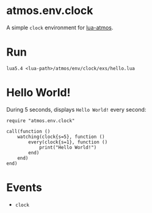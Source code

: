 # atmos.env.clock

A simple `clock` environment for [lua-atmos](../../).

# Run

```
lua5.4 <lua-path>/atmos/env/clock/exs/hello.lua
```

# Hello World!

During 5 seconds, displays `Hello World!` every second:

```
require "atmos.env.clock"

call(function ()
    watching(clock{s=5}, function ()
        every(clock{s=1}, function ()
            print("Hello World!")
        end)
    end)
end)
```

# Events

- `clock`
